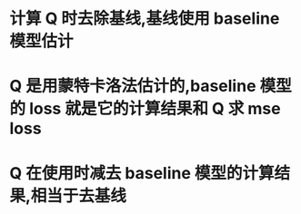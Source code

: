 # 计算 Q 时去除基线,基线使用 baseline 模型估计

# Q 是用蒙特卡洛法估计的,baseline 模型的 loss 就是它的计算结果和 Q 求 mse loss

# Q 在使用时减去 baseline 模型的计算结果,相当于去基线
